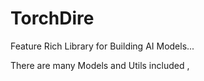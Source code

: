 # TorchDire
Feature Rich Library for Building AI Models...

There are many Models and Utils included ,


